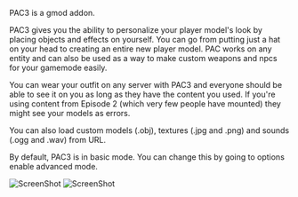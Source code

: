 PAC3 is a gmod addon.

PAC3 gives you the ability to personalize your player model's look by placing objects and effects on yourself. You can go from putting just a hat on your head to creating an entire new player model. PAC works on any entity and can also be used as a way to make custom weapons and npcs for your gamemode easily. 

You can wear your outfit on any server with PAC3 and everyone should be able to see it on you as long as they have the content you used. If you're using content from Episode 2 (which very few people have mounted) they might see your models as errors. 

You can also load custom models (.obj), textures (.jpg and .png) and sounds (.ogg and .wav) from URL. 

By default, PAC3 is in basic mode. You can change this by going to options enable advanced mode. 

![ScreenShot](http://dl.dropbox.com/u/244444/ShareX/2013-08/2013-08-29_00-56-39.png)
![ScreenShot](http://dl.dropbox.com/u/244444/ShareX/2013-08/2013-08-29_00-59-29.png)
